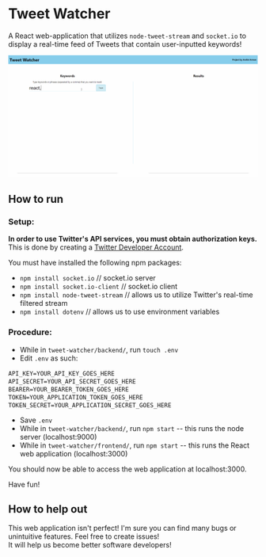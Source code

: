 # Tweet Watcher

A React web-application that utilizes `node-tweet-stream` and `socket.io` to display a real-time feed of Tweets that contain user-inputted keywords!

![](tweet-watcher-gif.gif)

## How to run

### Setup:

<strong>In order to use Twitter's API services, you must obtain authorization keys.</strong> <br/>
This is done by creating a <a href="https://developer.twitter.com/en/apply-for-access">Twitter Developer Account</a>.

You must have installed the following npm packages:

- `npm install socket.io` // socket.io server
- `npm install socket.io-client` // socket.io client
- `npm install node-tweet-stream` // allows us to utilize Twitter's real-time filtered stream
- `npm install dotenv` // allows us to use environment variables

### Procedure:

- While in `tweet-watcher/backend/`, run `touch .env`
- Edit `.env` as such:

```
API_KEY=YOUR_API_KEY_GOES_HERE
API_SECRET=YOUR_API_SECRET_GOES_HERE
BEARER=YOUR_BEARER_TOKEN_GOES_HERE
TOKEN=YOUR_APPLICATION_TOKEN_GOES_HERE
TOKEN_SECRET=YOUR_APPLICATION_SECRET_GOES_HERE
```

- Save `.env`
- While in `tweet-watcher/backend/`, run `npm start` -- this runs the node server (localhost:9000)
- While in `tweet-watcher/frontend/`, run `npm start` -- this runs the React web application (localhost:3000)

You should now be able to access the web application at localhost:3000.

Have fun!

## How to help out

This web application isn't perfect! I'm sure you can find many bugs or unintuitive features. Feel free to create issues! <br/>
It will help us become better software developers!
